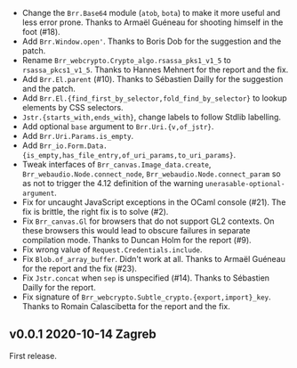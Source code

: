 

- Change the `Brr.Base64` module (`atob`, `bota`) to make it more
  useful and less error prone. Thanks to Armaël Guéneau for shooting
  himself in the foot (#18).
- Add `Brr.Window.open'`. 
  Thanks to Boris Dob for the suggestion and the patch.
- Rename `Brr_webcrypto.Crypto_algo.rsassa_pks1_v1_5` to `rsassa_pkcs1_v1_5`. 
  Thanks to Hannes Mehnert for the report and the fix.
- Add `Brr.El.parent` (#10).
  Thanks to Sébastien Dailly for the suggestion and the patch.
- Add `Brr.El.{find_first_by_selector,fold_find_by_selector}` to 
  lookup elements by CSS selectors.
- `Jstr.{starts_with,ends_with}`, change labels to follow Stdlib labelling. 
- Add optional `base` argument to `Brr.Uri.{v,of_jstr}`.
- Add `Brr.Uri.Params.is_empty`.
- Add `Brr_io.Form.Data.{is_empty,has_file_entry,of_uri_params,to_uri_params}`.
- Tweak interfaces of `Brr_canvas.Image_data.create`, `Brr_webaudio.Node.connect_node`, 
  `Brr_webaudio.Node.connect_param` so as not to trigger the 4.12 definition of the 
  warning `unerasable-optional-argument`. 
- Fix for uncaught JavaScript exceptions in the OCaml console (#21). The fix is brittle, 
  the right fix is to solve (#2).
- Fix `Brr_canvas.Gl` for browsers that do not support GL2 contexts.
  On these browsers this would lead to obscure failures in separate
  compilation mode. Thanks to Duncan Holm for the report (#9).
- Fix wrong value of `Request.Credentials.include`.
- Fix `Blob.of_array_buffer`. Didn't work at all. Thanks to
  Armaël Guéneau for the report and the fix (#23).
- Fix `Jstr.concat` when `sep` is unspecified (#14).
  Thanks to Sébastien Dailly for the report.
- Fix signature of `Brr_webcrypto.Subtle_crypto.{export,import}_key`. 
  Thanks to Romain Calascibetta for the report and the fix.

v0.0.1 2020-10-14 Zagreb
------------------------

First release. 

